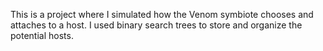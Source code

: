 This is a project where I simulated how the Venom symbiote chooses and attaches to a host. I used binary search trees to store and organize the potential hosts.
